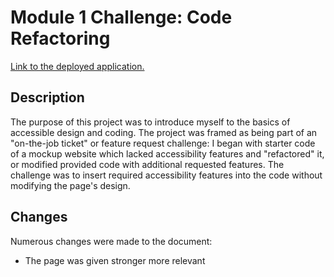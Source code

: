 # Module 1 Challenge: Code Refactoring

[Link to the deployed application.](https://karlnh.github.io/module-1-challenge/)

## Description
The purpose of this project was to introduce myself to the basics of accessible design and coding. The project was framed as being part of an "on-the-job ticket" or feature request challenge: I began with starter code of a mockup website which lacked accessibility features and "refactored" it, or modified provided code with additional requested features. The challenge was to insert required accessibility features into the code without modifying the page's design. 

## Changes
Numerous changes were made to the document:
- The page was given stronger more relevant <title>; 
- Images were provided short alt-text descriptions for screen-readers;
- Various non-semantic elements were swapped out for more fitting semantic elements so developers could have a better idea of the page structure at a glance;
- Comment markers were added to both HTML and CSS for easier visual blocking of the code.

## Screenshots
![Screenshot of the main website.](assets/images/example-screenshot.png)

## License
This repository and the files contained within are not for modification.

